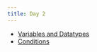 ```yaml
---
title: Day 2
---
```

- [Variables and Datatypes](./00_variables_and_datatypes)
- [Conditions](./01_conditions)
